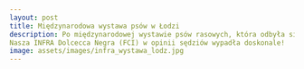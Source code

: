 ```yaml
---
layout: post
title: Międzynarodowa wystawa psów w Łodzi
description: Po międzynarodowej wystawie psów rasowych, która odbyła się w Łodzi, wracamy bardzo zadowoleni!
Nasza INFRA Dolcecca Negra (FCI) w opinii sędziów wypadła doskonale!
image: assets/images/infra_wystawa_lodz.jpg
---
```



